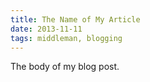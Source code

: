 ```yaml
---
title: The Name of My Article
date: 2013-11-11
tags: middleman, blogging
---
```

The body of my blog post.
